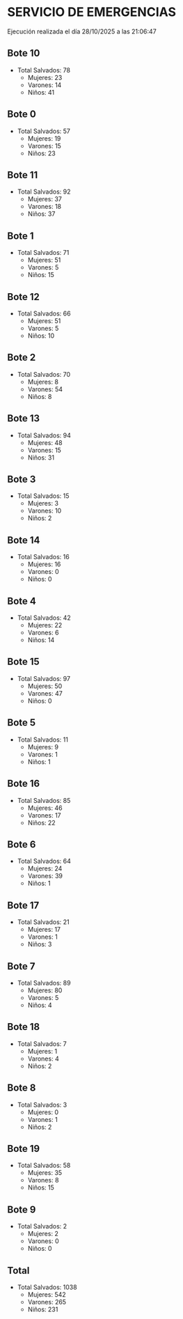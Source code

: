 # SERVICIO DE EMERGENCIAS

Ejecución realizada el día 28/10/2025 a las 21:06:47

## Bote 10

- Total Salvados: 78
  - Mujeres: 23
  - Varones: 14
  - Niños: 41

## Bote 0

- Total Salvados: 57
  - Mujeres: 19
  - Varones: 15
  - Niños: 23

## Bote 11

- Total Salvados: 92
  - Mujeres: 37
  - Varones: 18
  - Niños: 37

## Bote 1

- Total Salvados: 71
  - Mujeres: 51
  - Varones: 5
  - Niños: 15

## Bote 12

- Total Salvados: 66
  - Mujeres: 51
  - Varones: 5
  - Niños: 10

## Bote 2

- Total Salvados: 70
  - Mujeres: 8
  - Varones: 54
  - Niños: 8

## Bote 13

- Total Salvados: 94
  - Mujeres: 48
  - Varones: 15
  - Niños: 31

## Bote 3

- Total Salvados: 15
  - Mujeres: 3
  - Varones: 10
  - Niños: 2

## Bote 14

- Total Salvados: 16
  - Mujeres: 16
  - Varones: 0
  - Niños: 0

## Bote 4

- Total Salvados: 42
  - Mujeres: 22
  - Varones: 6
  - Niños: 14

## Bote 15

- Total Salvados: 97
  - Mujeres: 50
  - Varones: 47
  - Niños: 0

## Bote 5

- Total Salvados: 11
  - Mujeres: 9
  - Varones: 1
  - Niños: 1

## Bote 16

- Total Salvados: 85
  - Mujeres: 46
  - Varones: 17
  - Niños: 22

## Bote 6

- Total Salvados: 64
  - Mujeres: 24
  - Varones: 39
  - Niños: 1

## Bote 17

- Total Salvados: 21
  - Mujeres: 17
  - Varones: 1
  - Niños: 3

## Bote 7

- Total Salvados: 89
  - Mujeres: 80
  - Varones: 5
  - Niños: 4

## Bote 18

- Total Salvados: 7
  - Mujeres: 1
  - Varones: 4
  - Niños: 2

## Bote 8

- Total Salvados: 3
  - Mujeres: 0
  - Varones: 1
  - Niños: 2

## Bote 19

- Total Salvados: 58
  - Mujeres: 35
  - Varones: 8
  - Niños: 15

## Bote 9

- Total Salvados: 2
  - Mujeres: 2
  - Varones: 0
  - Niños: 0

## Total

- Total Salvados: 1038
  - Mujeres: 542
  - Varones: 265
  - Niños: 231

